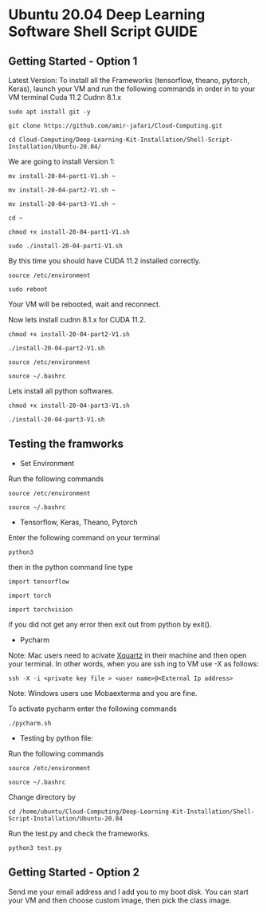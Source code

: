 # Ubuntu 20.04 Deep Learning Software Shell Script GUIDE

## Getting Started - Option 1
Latest Version: To install all the Frameworks (tensorflow, theano, pytorch, Keras), launch your VM  and run the following commands in order in to your VM terminal 
Cuda 11.2 Cudnn 8.1.x

```
sudo apt install git -y
```
```
git clone https://github.com/amir-jafari/Cloud-Computing.git
```
```
cd Cloud-Computing/Deep-Learning-Kit-Installation/Shell-Script-Installation/Ubuntu-20.04/
```
We are going to install Version 1:

```
mv install-20-04-part1-V1.sh ~
```
```
mv install-20-04-part2-V1.sh ~
```
```
mv install-20-04-part3-V1.sh ~
```
```
cd ~
```
```
chmod +x install-20-04-part1-V1.sh
```
```
sudo ./install-20-04-part1-V1.sh
```
By this time you should have CUDA 11.2 installed correctly. 

```
source /etc/environment
```
```
sudo reboot
```

Your VM will be rebooted, wait and reconnect.

Now lets install cudnn 8.1.x for CUDA 11.2.

```
chmod +x install-20-04-part2-V1.sh
```
```
./install-20-04-part2-V1.sh
```

```
source /etc/environment
```
```
source ~/.bashrc
```

Lets install all python softwares.

```
chmod +x install-20-04-part3-V1.sh
```
```
./install-20-04-part3-V1.sh
```
## Testing the framworks

* Set Environment

Run the following commands

```
source /etc/environment
```
```
source ~/.bashrc
```

* Tensorflow, Keras, Theano, Pytorch

Enter the following command on your terminal

```
python3
```
then in the python command line type 
```
import tensorflow
```

```
import torch
```
```
import torchvision
```
if you did not get any error then exit out from python by exit().



* Pycharm 

Note: Mac users need to acivate [Xquartz](https://www.xquartz.org/) in their machine and then open your terminal. In other words, when you are ssh ing to VM use -X as follows:

```
ssh -X -i <private key file > <user name>@<External Ip address>
``` 

Note: Windows users use Mobaexterma and you are fine.

To activate pycharm enter the following commands 

```
./pycharm.sh
```
* Testing by python file:

Run the following commands

```
source /etc/environment
```
```
source ~/.bashrc
```

Change directory by
```
cd /home/ubuntu/Cloud-Computing/Deep-Learning-Kit-Installation/Shell-Script-Installation/Ubuntu-20.04
```
Run the test.py and check the frameworks.

```
python3 test.py
```
## Getting Started - Option 2

Send me your email address and I add you to my boot disk. You can start your VM and then choose custom image, then pick the class image.

